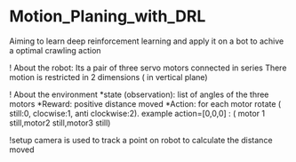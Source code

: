 # Motion_Planing_with_DRL
Aiming to learn deep reinforcement learning and apply it on a bot to achive a optimal crawling action

! About the robot:
Its a pair of three servo motors connected in series 
There motion is restricted in 2 dimensions ( in vertical plane)
  
! About the environment
*state (observation): list of angles of the three motors
*Reward: positive distance moved
*Action: for each motor rotate ( still:0, clocwise:1, anti clockwise:2). example action=[0,0,0] : ( motor 1 still,motor2 still,motor3 still)

!setup
  camera is used to track a point on robot to calculate the distance moved 
